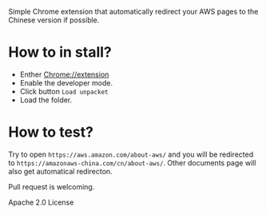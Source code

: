 Simple Chrome extension that automatically redirect your AWS pages to the Chinese version if possible.

# How to in stall?
* Enther [Chrome://extension](chrome://extension)
* Enable the developer mode.
* Click button `Load unpacket` 
* Load the folder.

# How to test?
Try to open `https://aws.amazon.com/about-aws/` and you will be redirected to `https://amazonaws-china.com/cn/about-aws/`. Other documents page will also get automatical redirecton.


Pull request is welcoming.

Apache 2.0 License

